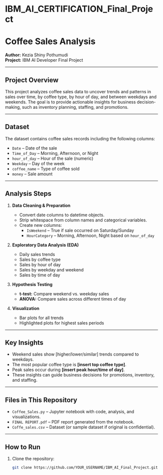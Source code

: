 # IBM_AI_CERTIFICATION_Final_Project
# Coffee Sales Analysis

**Author:** Kezia Shiny Pothumudi  
**Project:** IBM AI Developer Final Project  

---

## **Project Overview**
This project analyzes coffee sales data to uncover trends and patterns in sales over time, by coffee type, by hour of day, and between weekdays and weekends. The goal is to provide actionable insights for business decision-making, such as inventory planning, staffing, and promotions.

---

## **Dataset**
The dataset contains coffee sales records including the following columns:

- `Date` – Date of the sale  
- `Time_of_Day` – Morning, Afternoon, or Night  
- `hour_of_day` – Hour of the sale (numeric)  
- `Weekday` – Day of the week  
- `coffee_name` – Type of coffee sold  
- `money` – Sale amount  

---

## **Analysis Steps**
1. **Data Cleaning & Preparation**
   - Convert date columns to datetime objects.  
   - Strip whitespace from column names and categorical variables.  
   - Create new columns:
     - `IsWeekend` – True if sale occurred on Saturday/Sunday  
     - `HourCategory` – Morning, Afternoon, Night based on `hour_of_day`  

2. **Exploratory Data Analysis (EDA)**
   - Daily sales trends  
   - Sales by coffee type  
   - Sales by hour of day  
   - Sales by weekday and weekend  
   - Sales by time of day  

3. **Hypothesis Testing**
   - **t-test:** Compare weekend vs. weekday sales  
   - **ANOVA:** Compare sales across different times of day  

4. **Visualization**
   - Bar plots for all trends  
   - Highlighted plots for highest sales periods  

---

## **Key Insights**
- Weekend sales show [higher/lower/similar] trends compared to weekdays.  
- The most popular coffee type is **[insert top coffee type]**.  
- Peak sales occur during **[insert peak hour/time of day]**.  
- These insights can guide business decisions for promotions, inventory, and staffing.

---

## **Files in This Repository**
- `Coffee_Sales.py` – Jupyter notebook with code, analysis, and visualizations.  
- `FINAL REPORT.pdf` – PDF report generated from the notebook.  
- `Coffe_sales.csv` – Dataset (or sample dataset if original is confidential).  

---

## **How to Run**
1. Clone the repository:  
   ```bash
   git clone https://github.com/YOUR_USERNAME/IBM_AI_Final_Project.git
